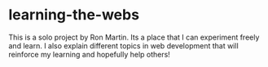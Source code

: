 # learning-the-webs

This is a solo project by Ron Martin. Its a place that I can experiment freely and learn. I also explain different topics in web development that will reinforce my learning and hopefully help others!